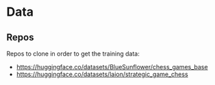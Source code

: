# Data

## Repos

Repos to clone in order to get the training data:

- https://huggingface.co/datasets/BlueSunflower/chess_games_base
- https://huggingface.co/datasets/laion/strategic_game_chess
